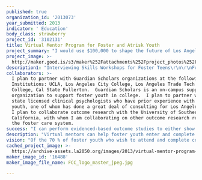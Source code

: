 ```yaml
---
published: true
organization_id: '2013073'
year_submitted: 2013
indicator: ' Education'
body_class: strawberry
project_id: '3102131'
title: Virtual Mentor Program for Foster and Atrisk Youth
project_summary: "I would use $100,000 to shape the future of Los Angeles by applying this money to the development and implementation of the Foster Care Counts Virtual Mentor Program that is currently being conceived by Foster Care Counts, a 501c3 corporation whose mission is to improve the lives of foster youth in Los Angeles County.  Although I believe that a mentor can help a foster or at-risk youth with any if not all of the challenge areas proposed in LA2050, I propose that Foster Care Counts’ Virtual Mentoring Program will create positive change in the area of education, as educational achievement continues to be one of the major impediments foster youth face in our country today.  Although 70% of our nation’s foster youth desire to go to college, only 3% of them are able to graduate with a degree.  After fully developing a best-practices virtual mentor program, I propose to use this funding to pilot a mentoring program to assist current and former foster youth to both enter as well as remain in the following postsecondary educational institutions in Los Angeles: UCLA, Los Angeles City College, Los Angeles Trade Tech Community College, and Cal State Los Angeles.\r\nBackground\r\nThere are currently more than 400,000 foster youth in our country today, and approximately 20,000 of them reside in Los Angeles.   This is by far the highest number of foster youth living in any city in the United States.  Having been removed from the homes of their biological parents due to abuse and neglect, either through the criminal justice system or LA County Social Services, these children become wards of the state. As decisions and resources available to raise them are now dictated by taxpayer votes and dollars, we, as taxpayers, have now become the parents of these children who, through no fault of their own, have found themselves homeless, voiceless, and powerless. \r\nFoster children are much more likely to experience the consequences of not only abuse and neglect than the general population, but face serious impediments to the ability to grow and mature to live stable, adaptive lives in rates that are astonishingly higher than their non-foster peers.  Upon becoming legal adults, usually at the age of 18, foster youth are no longer protected by the foster care system, and face disproportionate rates of homelessness, unemployment, inadequate education, poverty, and physical and mental health problems when compared with their non-foster peers.\r\nFor example, according to Los Angeles County Department of Children and Family Services, The United States Department of Health and Human Services, Casey Family Programs, and the Hilton Foundation,  in 2011 approximately 22% of former foster youth were experiencing homelessness compared with .04% of the general population, 52% of former foster youth were unemployed compared to 9% of the population at large, 33% were living below the poverty level compared with 15% of the greater population, 57% of former foster youth have had at least one mental health diagnosis compared with 26% of the general population, and somewhere between 25-35% of former foster youth have been incarcerated compared with 2.7% of the general population. (Barbell & Freundlich, 2001; Culhane, Metraux, Byrne, Moreno, & Toros, November 2011; Marian, Lovie, Kirk, & Peter, 2009; Munson & McMillen, 2009; P. J. Pecora et al.; P. J. J. P. S. R. L. H. L. J. O. A. Pecora, 2009; Trout, Hagaman, Casey, Reid, & Epstein; Zima et al., 2000)\r\nMoreover, the average number of placements in different foster homes for these youth is 7, and many foster youth experience as many as 12 separate foster placements before they reach age 18. 65% of former foster youth experienced seven or more school changes before 12th grade, less than 60% of foster youth graduate high school, and although 70% of foster youth would like to and/or plan to attend college, approximately only 3% graduate college, as compared to the national average of about 30%.  Of the foster youth who do enter college, almost a full 100% are unprepared academically and do not possess the independent living skills necessary to matriculate successfully through college without the support network of a family.\r\nThere is a tremendous amount of peer-reviewed literature analyzing both the barriers to as well as protective factors that enable foster youth to succeed in their ability to grow up, become educated, and lead constructive lives as adults.  In fact, foster youth probably suffer from significant lags in most if not all of the challenge areas included in LA2050, and could benefit from assistance directed toward each one of these arenas.  I believe that a mentor would have the flexibility to be able to assist foster youth in many if not most of these challenges, and that if the foster youth population could be significantly assisted, we might see other at-risk populations become included into this model, with the ability to positively impact the statistics in each of the LA2050 challenge areas. "
project_image: >-
  http://maker.good.is/s3/maker%252Fattachments%252Fproject_photos%252Fimages%252F16488%252Fdisplay%252FFCC_logo_master_jpeg.jpg=c570x385
description1: "Interviewing Skills Workshops for Foster Teens\r\n\r\nFoster Mother’s Day (Gala Celebration for Foster Families)\r\n\r\nNo Foster Child Left Behind: One Laptop Per Foster Youth\r\n\r\nGuardian Scholars College Program support\r\n\r\nEducational Scholarship “Friend” - raisers\r\n\r\nInteractive Independent Living Skills Training Website collaboration\r\n\r\nClothing & Household Item Recycling Exchange Site\r\n\r\n\r\n\r\n"
collaborators: >-
  I plan to partner with Guardian Scholars organizations at the following
  Institutions: UCLA, Los Angeles City College, Los Angeles Trade Tech Community
  College, Cal State Fullerton.  Guardian Scholars is an on-campus support
  organization to support foster youth in college.  I plan to partner with two
  state licensed clinical psychologists who have prior experience with foster
  youth, one of whom has done a great deal of consulting for Los Angeles County.
  I plan to collaborate outcome research with the University of Southern
  California, with whom I am collaborating on other outcome research related to
  the foster care system.
success: "I can perform evidenced-based outcome studies to either show that virtual mentoring provides a statistically significant benefit to foster youth and their ability to complete college, or that the program does not provide the anticipated benefits and future funding should be directed on other types of programming. If outcome studies show statistically significant benefits, these studies can prove to be very valuable in attempting to direct government funding and legislative change by showing how vastly the benefits would outweigh the costs.\r\n\r\nThe project will be evaluated by comparing an experimental group of foster youth college students who have virtual mentors to a control group of foster youth college students who have similar demographic characteristics who do not have mentors, and, controlling for various extraneous environmental circumstances, determine whether foster youth in college who have mentors exhibit statistically significant higher rates of graduation than foster students in college without virtual mentors."
description: "Virtual mentors can help foster youth enter and complete college, and as indicated in the LA2050 challenge, better education can increase prospects and participation in community life in all areas of the LA2050 challenge, creating better citizens and a better city. A myriad of resources exist to support my assumptions about the potential benefits of providing mentors to youth who lack the support and guidance of a stable family.  M.R. Munson et al. found that “older youth exiting foster care value having someone that maintains contact, stays by their side, and is simply there for them” (Munson & McMillen, 2009). Samuels and Pryce found that young adults more often seek instrumental forms of support, such as help with housing, but that their pride may hinder them from asking for emotional support (Griffin et al., 2011; Samuels, 2008). Data from this study revealed that both of these forms of support were perceived by the foster youth as valuable. Leadbeater & Way’s study on young adults  reported that they often want another person in their lives that will hold them accountable and set limits (Leadbeater & Way, 2001). Finally, the National Mentoring Partnership (2004) found that an online mentoring program taking place between 2002-2004 “bolstered mentees' self-esteem, literacy and future orientation.”\r\n\r\nWhy virtual mentors? There are two main reasons. First, in reading the existing literature about the most established face-to-face mentoring programs, and surveying adult peers about their potential willingness to be a mentor, it seems that one of the main impediments to peoples’ willingness to be a mentor is the expectation that the mentor commit to a regularly-scheduled, minimum amount of time spent with the mentee, not including travel time and having to juggle unexpected conflicts and the vagaries of today’s overcrowded lifestyles.  \r\nThis seems to be a commitment that may feel overwhelming for the average bright, accomplished, busy individual who could probably REALLY help a youth navigate the complexities of his or her own life if the volunteer had the flexibility to make this commitment fit within his or her own set of obligations. Indeed I myself have always wanted to be a mentor or big sister but have always hesitated when trying to imagine myself fighting traffic to get to East LA by a certain time to meet a vulnerable kid waiting and wondering if I am going to show up and then there is an accident on the freeway and one of my kids’ schools calls to inform me that a kid is sick, etc…\r\nThe second reason virtual mentoring makes sense is that today’s youth are potentially as or more comfortable with online communication as they are face-to-face communication. Additionally, given that many foster youth have issues of trust and attachment, a virtual relationship may feel safer and less overwhelming than a traditional face-to-face relationship with a stranger who looks like the many other adults who may have already disappointed a mentee.\r\n"
vision: "Of the 70 % of foster youth who wish to attend and complete college, I would consider my program successful if a statistically significantly greater number of youth were able to finish college with the help of a virtual mentor than are able to do so today, if the model of virtual mentoring were extended beyond the foster care system to all at-risk populations, and if there were government incentives available to those willing to be virtual mentors because the benefit to society far outweighed the taxpayer cost of the incentive.\r\n\r\nReferences\r\n\r\nBarbell, K., & Freundlich, M. (2001). Foster care today. Washington, DC: Casey Family Programs. \r\n\r\nCulhane, D., Metraux, S., Byrne, T., Moreno, M., & Toros, H. (November 2011). Young Adult Outcomes of Youth Exiting Dependent or Delinquent Care in Los Angeles County. from http://www.hiltonfoundation.org/\r\n\r\nGriffin, G., McEwen, E., Samuels, B. H., Suggs, H., Redd, J. L., & McClelland, G. M. (2011). Infusing Protective Factors for Children in Foster Care. Psychiatric Clinics of North America, 34(1), 185-203. doi: 10.1016/j.psc.2010.11.014\r\n\r\nLeadbeater, B. J. R., & Way, N. (2001). Growing up fast: Transitions to early adulthood of inner-city adolescent mothers. Psychology Press. \r\nMarian, S. H., Lovie, J. J., Kirk, O. B., & Peter, J. P. (2009). \r\n\r\nDisproportionality in education and employment outcomes of adult foster care alumni. Children and Youth Services Review, 31, 1150-1159. doi: 10.1016/j.child youth.2009.08.002\r\n\r\nMunson, M. R., & McMillen, J. C. (2009). Natural mentoring and psychosocial outcomes among older youth transitioning from foster care. Children and youth services review, 31(1), 104-111. \r\n\r\nPecora, P. J., Kessler, R. C., O'Brien, K., White, C. R., Williams, J., Hiripi, E., . . . Herrick, M. A. Educational and employment outcomes of adults formerly placed in foster care: Results from the Northwest Foster Care Alumni Study. Children and Youth Services Review, 28, 1459-1481. doi: 10.1016/j.childyouth.2006.04.003\r\n\r\nPecora, P (2009). Mental Health Services for Children Placed in Foster Care: An Overview of Current Challenges. Child Welfare, 88(1), 5. \r\n\r\nSamuels, G. M., & Pryce, J. M. (2008). What  doesn't kill you makes you stronger”: Survivalist self-reliance as  resilience and risk among young adults aging out of foster care. Children and Youth Services Review, 30(10), 1198-1210. \r\n\r\nTrout, A., L., Hagaman, J., Casey, K., Reid, R., & Epstein, M., H. The academic status of children and youth in out-of-home care: A review of the literature. Children and Youth Services Review, 30, 979-994. doi: 10.1016/j.childyouth.2007.11.019\r\n\r\nZima, B. T., Bussing, R., Freeman, S., Xiaowei, Y., Belin, T. R., & Forness, S. R. (2000). Behavior Problems, Academic Skill Delays and School Failure Among School-Aged Children in Foster Care: Their Relationship to Placement Characteristics. Journal of Child & Family Studies, 9(1), 87-103. \r\n\r\n\r\n\r\n\r\n\r\n"
cached_project_image: >-
  https://archive-assets.la2050.org/images/2013/virtual-mentor-program-for-foster-and-atrisk-youth/maker.good.is/s3/maker%252Fattachments%252Fproject_photos%252Fimages%252F16488%252Fdisplay%252FFCC_logo_master_jpeg.jpg=c570x385.jpg
maker_image_id: '16488'
maker_image_file_name: FCC_logo_master_jpeg.jpg

---
```

